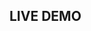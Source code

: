 ## LIVE DEMO

<stackblitz-live-demo height="800px" src="@dumlj-example/crx-manifest-webpack-plugin"></stackblitz-live-demo>
